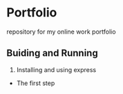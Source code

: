 # Portfolio
repository for my online work portfolio

## Buiding and Running

1. Installing and using express

* The first step


